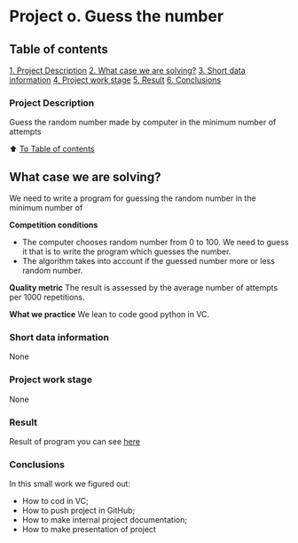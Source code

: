 # Project o. Guess the number

## Table of contents
[1. Project Description](__)
[2. What case we are solving?](__)
[3. Short data information](__)
[4. Project work stage](__)
[5. Result](__)
[6. Conclusions](__)

### Project Description
Guess the random number made by computer in the minimum number of attempts

:arrow_up: [To Table of contents](__)

## What case we are solving?
We need to write a program for guessing the random number in the minimum number of 

**Competition conditions**
- The computer chooses random number from 0 to 100. We need to guess it that is to write the program which guesses the number.
- The algorithm takes into account if the guessed number more or less random number.

**Quality metric**
The result is assessed by the average number of attempts per 1000 repetitions.

**What we practice**
We lean to code good python in VC.

### Short data information
None

### Project work stage
None

### Result
Result of program you can see [here](__)

### Conclusions
In this small work we figured out:
- How to cod in VC;
- How to push project in GitHub;
- How to make internal project documentation;
- How to make presentation of project